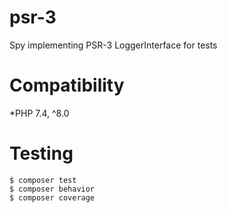 # psr-3

Spy implementing PSR-3 LoggerInterface for tests

# Compatibility

*PHP 7.4, ^8.0


# Testing

```shell
$ composer test
$ composer behavior 
$ composer coverage
```